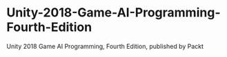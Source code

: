 # Unity-2018-Game-AI-Programming-Fourth-Edition
Unity 2018 Game AI Programming, Fourth Edition, published by Packt
